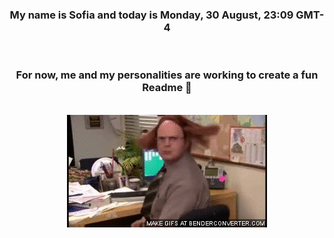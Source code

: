 


<div align="center">
<h3 >My name is Sofia and today is Monday, 30 August, 23:09 GMT-4</h3><br>
<h3 >For now, me and my personalities are working to create a fun Readme 👋
</h3><br>
<img src='img/dwight.gif' alt='working...'/>
</div>
